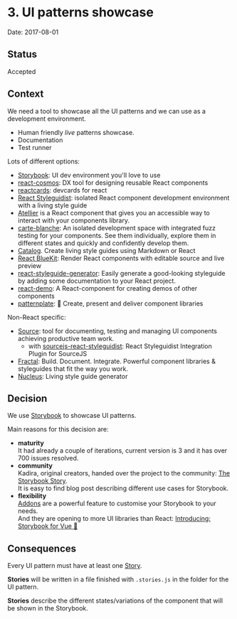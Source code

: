 # 3. UI patterns showcase

Date: 2017-08-01

## Status

Accepted

## Context

We need a tool to showcase all the UI patterns and we can use as a development environment.

- Human friendly _live_ patterns showcase.
- Documentation
- Test runner

Lots of different options:

- [Storybook](https://storybook.js.org/): UI dev environment you'll love to use
- [react-cosmos](https://github.com/react-cosmos/react-cosmos): DX tool for designing reusable React components
- [reactcards](https://github.com/steos/reactcards): devcards for react
- [React Styleguidist](https://react-styleguidist.js.org/): isolated React component development environment with a living style guide
- [Atellier](http://scup.github.io/atellier/) is a React component that gives you an accessible way to interact with your components library.
- [carte-blanche](https://github.com/carteb/carte-blanche): An isolated development space with integrated fuzz testing for your components. See them individually, explore them in different states and quickly and confidently develop them.
- [Catalog](https://interactivethings.github.io/catalog). Create living style guides using Markdown or React
- [React BlueKit](http://bluekit.blueberry.io/): Render React components with editable source and live preview
- [react-styleguide-generator](https://github.com/pocotan001/react-styleguide-generator): Easily generate a good-looking styleguide by adding some documentation to your React project.
- [react-demo](https://github.com/rpominov/react-demo): A React-component for creating demos of other components
- [patternplate](https://github.com/sinnerschrader/patternplate): 📘 Create, present and deliver component libraries

Non-React specific:

- [Source](https://sourcejs.com/): tool for documenting, testing and managing UI components achieving productive team work.
  - with [sourcejs-react-styleguidist](https://github.com/sourcejs/sourcejs-react-styleguidist): React Styleguidist Integration Plugin for SourceJS
- [Fractal](http://fractal.build/): Build. Document. Integrate.
Powerful component libraries & styleguides that fit the way you work.
- [Nucleus](https://holidaypirates.github.io/nucleus/): Living style guide generator


## Decision

We use [Storybook](https://storybook.js.org/) to showcase UI patterns.

Main reasons for this decision are:

- **maturity**   
  It had already a couple of iterations, current version is 3 and it has over 700 issues resolved.
- **community**   
  Kadira, original creators, handed over the project to the community: [The Storybook Story](https://medium.com/storybookjs/the-storybook-story-dd3c1ab0d2ce).   
  It is easy to find blog post describing different use cases for Storybook.
- **flexibility**   
  [Addons](https://storybook.js.org/addons/introduction/) are a powerful feature to customise your Storybook to your needs.   
  And they are opening to more UI libraries than React: [Introducing: Storybook for Vue 🎉](https://medium.com/storybookjs/introducing-storybook-for-vue-940f222541c5)

## Consequences

Every UI pattern must have at least one [Story](https://storybook.js.org/basics/writing-stories/).

**Stories** will be written in a file finished with `.stories.js` in the folder for the UI pattern.

**Stories** describe the different states/variations of the component that will be shown in the Storybook.
